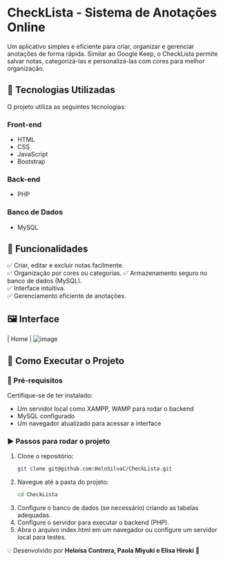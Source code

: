 # CheckLista - Sistema de Anotações Online

Um aplicativo simples e eficiente para criar, organizar e gerenciar anotações de forma rápida. Similar ao Google Keep, o CheckLista permite salvar notas, categorizá-las e personalizá-las com cores para melhor organização.

## 🚀 Tecnologias Utilizadas

O projeto utiliza as seguintes tecnologias:

### Front-end
- HTML
- CSS
- JavaScript
- Bootstrap

### Back-end
- PHP

### Banco de Dados
- MySQL

## 🔹 Funcionalidades

✅ Criar, editar e excluir notas facilmente.  
✅ Organização por cores ou categorias. 
✅ Armazenamento seguro no banco de dados (MySQL).  
✅ Interface intuitiva.  
✅ Gerenciamento eficiente de anotações.

## 🖼️ Interface
| Home |
![image](https://github.com/user-attachments/assets/b589752d-5dda-4968-af1d-b5f82021c847)

## 📌 Como Executar o Projeto

### 🔧 Pré-requisitos
Certifique-se de ter instalado:
- Um servidor local como XAMPP, WAMP para rodar o backend
- MySQL configurado
- Um navegador atualizado para acessar a interface

### ▶️ Passos para rodar o projeto
1. Clone o repositório:
   ```sh
   git clone git@github.com:HeloSilvaC/CheckLista.git
   ```
2. Navegue até a pasta do projeto:
   ```sh
   cd CheckLista
   ```
3. Configure o banco de dados (se necessário) criando as tabelas adequadas.
4. Configure o servidor para executar o backend (PHP).
5. Abra o arquivo index.html em um navegador ou configure um servidor local para testes.

💡 Desenvolvido por **Heloísa Contrera, Paola Miyuki e Elisa Hiroki** 🚀

